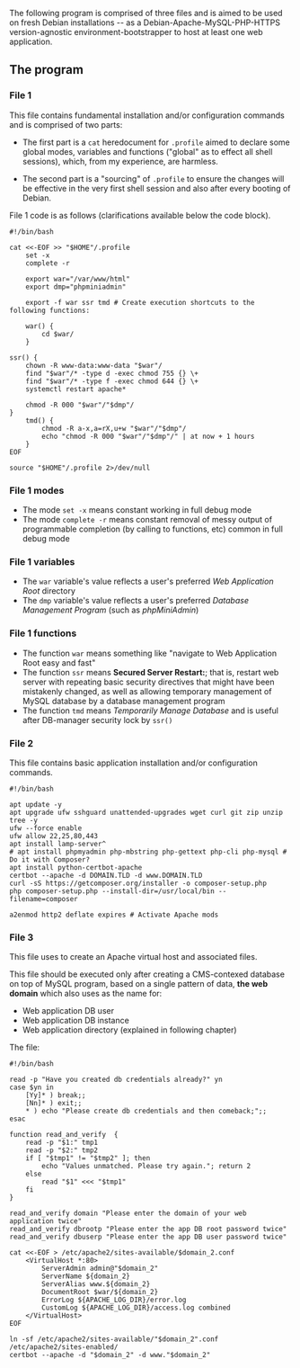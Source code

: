 The following program is comprised of three files and is aimed to be used on fresh Debian installations -- as a Debian-Apache-MySQL-PHP-HTTPS version-agnostic environment-bootstrapper to host at least one web application.

## The program

### File 1

This file contains fundamental installation and/or configuration commands and is comprised of two parts:

* The first part is a `cat` heredocument for `.profile` aimed to declare some global modes, variables and functions ("global" as to effect all shell sessions), which, from my experience, are harmless.

* The second part is a "sourcing" of `.profile` to ensure the changes will be effective in the very first shell session and also after every booting of Debian.

File 1 code is as follows (clarifications available below the code block).

    #!/bin/bash
    
    cat <<-EOF >> "$HOME"/.profile
    	set -x
    	complete -r
    
    	export war="/var/www/html"
    	export dmp="phpminiadmin"
    
    	export -f war ssr tmd # Create execution shortcuts to the following functions:
    
    	war() {
    		cd $war/
    	}
    	
	ssr() {
		chown -R www-data:www-data "$war"/
		find "$war"/* -type d -exec chmod 755 {} \+
		find "$war"/* -type f -exec chmod 644 {} \+
		systemctl restart apache*
  
		chmod -R 000 "$war"/"$dmp"/
	}
    	tmd() {
    		chmod -R a-x,a=rX,u+w "$war"/"$dmp"/
    		echo "chmod -R 000 "$war"/"$dmp"/" | at now + 1 hours
    	}
    EOF
    
    source "$HOME"/.profile 2>/dev/null

### File 1 modes

* The mode `set -x` means constant working in full debug mode
* The mode `complete -r` means constant removal of messy output of programmable completion (by calling to functions, etc) common in full debug mode

### File 1 variables

* The `war` variable's value reflects a user's preferred *Web Application Root* directory
* The `dmp` variable's value reflects a user's preferred *Database Management Program* (such as *phpMiniAdmin*)

### File 1 functions

* The function `war` means something like "navigate to Web Application Root easy and fast"<br>
* The function `ssr` means **Secured Server Restart:**; that is, restart web server with repeating basic security directives that might have been mistakenly changed, as well as allowing temporary management of MySQL database by a database management program<br>
* The function `tmd` means *Temporarily Manage Database* and is useful after DB-manager security lock by `ssr()`

### File 2

This file contains basic application installation and/or configuration commands.

    #!/bin/bash
    
    apt update -y
    apt upgrade ufw sshguard unattended-upgrades wget curl git zip unzip tree -y
    ufw --force enable
    ufw allow 22,25,80,443
    apt install lamp-server^
    # apt install phpmyadmin php-mbstring php-gettext php-cli php-mysql # Do it with Composer?
    apt install python-certbot-apache
    certbot --apache -d DOMAIN.TLD -d www.DOMAIN.TLD 
    curl -sS https://getcomposer.org/installer -o composer-setup.php
    php composer-setup.php --install-dir=/usr/local/bin --filename=composer
    
    a2enmod http2 deflate expires # Activate Apache mods

### File 3

This file uses to create an Apache virtual host and associated files.

This file should be executed only after creating a CMS-contexed database on top of MySQL program, based on a single pattern of data, **the web domain** which also uses as the name for:

* Web application DB user
* Web application DB instance
* Web application directory (explained in following chapter)

The file:

    #!/bin/bash
    
    read -p "Have you created db credentials already?" yn
    case $yn in
    	[Yy]* ) break;;
    	[Nn]* ) exit;;
    	* ) echo "Please create db credentials and then comeback;";;
    esac
    
    function read_and_verify  {
        read -p "$1:" tmp1
        read -p "$2:" tmp2
        if [ "$tmp1" != "$tmp2" ]; then
            echo "Values unmatched. Please try again."; return 2
        else
            read "$1" <<< "$tmp1"
        fi
    }
    
    read_and_verify domain "Please enter the domain of your web application twice" 
    read_and_verify dbrootp "Please enter the app DB root password twice" 
    read_and_verify dbuserp "Please enter the app DB user password twice"
    
    cat <<-EOF > /etc/apache2/sites-available/$domain_2.conf
    	<VirtualHost *:80>
    		ServerAdmin admin@"$domain_2"
    		ServerName ${domain_2}
    		ServerAlias www.${domain_2}
    		DocumentRoot $war/${domain_2}
    		ErrorLog ${APACHE_LOG_DIR}/error.log
    		CustomLog ${APACHE_LOG_DIR}/access.log combined
    	</VirtualHost>
    EOF
    
    ln -sf /etc/apache2/sites-available/"$domain_2".conf /etc/apache2/sites-enabled/
    certbot --apache -d "$domain_2" -d www."$domain_2"
